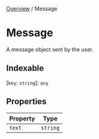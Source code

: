 [Overview](../index.md) / Message

# Message

A message object sent by the user.

## Indexable

 \[`key`: `string`\]: `any`

## Properties

| Property | Type |
| ------ | ------ |
| `text` | `string` |
